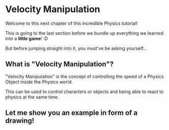 # Velocity Manipulation

Welcome to this next chapter of this incredible Physics tutorial!

This is going to the last section before we bundle up everything we learned into a **little game**! :D

But before jumping straight into it, you must've be asking yourself...

## What is "Velocity Manipulation"?

"Velocity Manipulation" is the concept of controlling the speed of a Physics Object inside the Physics world.

This can be used to control characters or objects and being able to react to physics at the same time.

## Let me show you an example in form of a drawing!